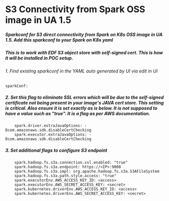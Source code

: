 # S3 Connectivity from Spark OSS image in UA 1.5
##### Sparkconf for S3 direct connectivity from Spark on K8s OSS image in UA 1.5. Add this sparkconf to your Spark on K8s yaml 
##### This is to work with EDF S3 object store with self-signed cert. This is how it will be installed in POC setup.


###### 1. Find existing sparkconf in the YAML auto generated by UI via edit in UI
```
sparkConf:
```

##### 2. Set this flag to eliminate SSL errors which will be due to the self-signed certificate not being present in your image's JAVA cert store. This setting is critical. Also ensure it is set exactly as is below. It is not supposed to have a value such as "true". It is a flag as per AWS documentation. 
```
    spark.driver.extraJavaOptions: -Dcom.amazonaws.sdk.disableCertChecking
    spark.executor.extraJavaOptions: -Dcom.amazonaws.sdk.disableCertChecking
```
    
##### 3. Set additional flags to configure S3 endpoint 
```
    spark.hadoop.fs.s3a.connection.ssl.enabled: "true"
    spark.hadoop.fs.s3a.endpoint: https://<IP>:9000 
    spark.hadoop.fs.s3a.impl: org.apache.hadoop.fs.s3a.S3AFileSystem
    spark.hadoop.fs.s3a.path.style.access: "true"
    spark.executorEnv.AWS_ACCESS_KEY_ID: <access>
    spark.executorEnv.AWS_SECRET_ACCESS_KEY: <secret>
    spark.kubernetes.driverEnv.AWS_ACCESS_KEY_ID: <access>
    spark.kubernetes.driverEnv.AWS_SECRET_ACCESS_KEY: <secret>
```    
    